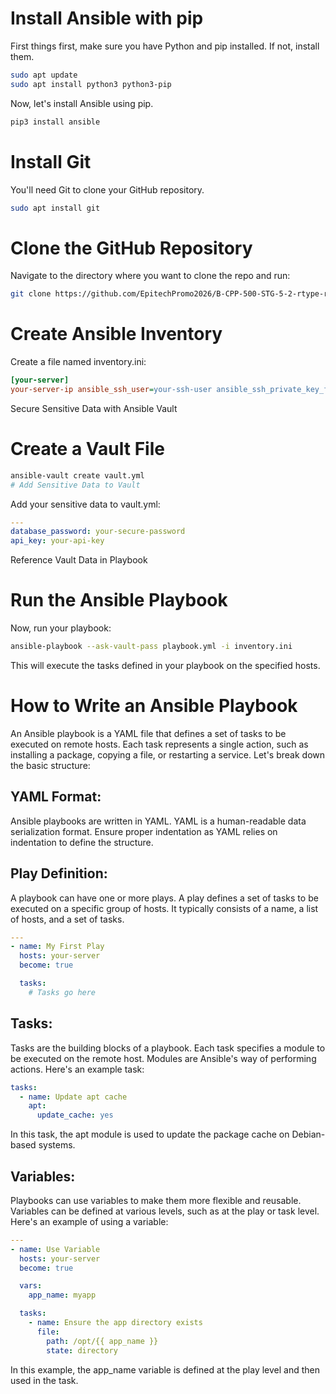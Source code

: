 # Install Ansible with pip
First things first, make sure you have Python and pip installed. If not, install them.

```bash
sudo apt update
sudo apt install python3 python3-pip
```
Now, let's install Ansible using pip.

```bash
pip3 install ansible
```
# Install Git

You'll need Git to clone your GitHub repository.

```bash
sudo apt install git
```
# Clone the GitHub Repository

Navigate to the directory where you want to clone the repo and run:

```bash
git clone https://github.com/EpitechPromo2026/B-CPP-500-STG-5-2-rtype-remi.mergen.git
```

# Create Ansible Inventory
Create a file named inventory.ini:


```ini
[your-server]
your-server-ip ansible_ssh_user=your-ssh-user ansible_ssh_private_key_file=/path/to/your/private/key ansible_become_pass=your-sudo-password
```
Secure Sensitive Data with Ansible Vault
# Create a Vault File

```bash
ansible-vault create vault.yml
# Add Sensitive Data to Vault
```
Add your sensitive data to vault.yml:


```yaml
---
database_password: your-secure-password
api_key: your-api-key
```
Reference Vault Data in Playbook

# Run the Ansible Playbook
Now, run your playbook:

```bash
ansible-playbook --ask-vault-pass playbook.yml -i inventory.ini
```
This will execute the tasks defined in your playbook on the specified hosts.


# How to Write an Ansible Playbook
An Ansible playbook is a YAML file that defines a set of tasks to be executed on remote hosts. Each task represents a single action, such as installing a package, copying a file, or restarting a service. Let's break down the basic structure:

## YAML Format:
Ansible playbooks are written in YAML. YAML is a human-readable data serialization format. Ensure proper indentation as YAML relies on indentation to define the structure.

## Play Definition:
A playbook can have one or more plays. A play defines a set of tasks to be executed on a specific group of hosts. It typically consists of a name, a list of hosts, and a set of tasks.

```yaml
---
- name: My First Play
  hosts: your-server
  become: true

  tasks:
    # Tasks go here
```
## Tasks:
Tasks are the building blocks of a playbook. Each task specifies a module to be executed on the remote host. Modules are Ansible's way of performing actions. Here's an example task:


```yaml
tasks:
  - name: Update apt cache
    apt:
      update_cache: yes
```
In this task, the apt module is used to update the package cache on Debian-based systems.

## Variables:
Playbooks can use variables to make them more flexible and reusable. Variables can be defined at various levels, such as at the play or task level. Here's an example of using a variable:


```yaml
---
- name: Use Variable
  hosts: your-server
  become: true

  vars:
    app_name: myapp

  tasks:
    - name: Ensure the app directory exists
      file:
        path: /opt/{{ app_name }}
        state: directory
```
In this example, the app_name variable is defined at the play level and then used in the task.
